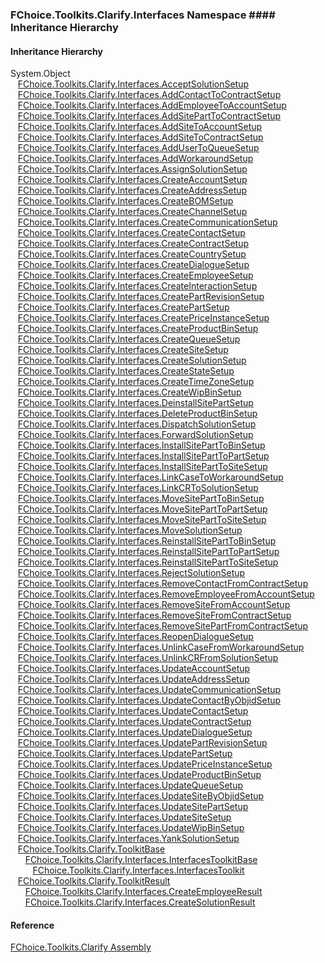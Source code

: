 ﻿### FChoice.Toolkits.Clarify.Interfaces Namespace #### Inheritance Hierarchy

#### Inheritance Hierarchy

System.Object  
   [FChoice.Toolkits.Clarify.Interfaces.AcceptSolutionSetup](FChoice.Toolkits.Clarify~FChoice.Toolkits.Clarify.Interfaces.AcceptSolutionSetup.md)  
   [FChoice.Toolkits.Clarify.Interfaces.AddContactToContractSetup](FChoice.Toolkits.Clarify~FChoice.Toolkits.Clarify.Interfaces.AddContactToContractSetup.md)  
   [FChoice.Toolkits.Clarify.Interfaces.AddEmployeeToAccountSetup](FChoice.Toolkits.Clarify~FChoice.Toolkits.Clarify.Interfaces.AddEmployeeToAccountSetup.md)  
   [FChoice.Toolkits.Clarify.Interfaces.AddSitePartToContractSetup](FChoice.Toolkits.Clarify~FChoice.Toolkits.Clarify.Interfaces.AddSitePartToContractSetup.md)  
   [FChoice.Toolkits.Clarify.Interfaces.AddSiteToAccountSetup](FChoice.Toolkits.Clarify~FChoice.Toolkits.Clarify.Interfaces.AddSiteToAccountSetup.md)  
   [FChoice.Toolkits.Clarify.Interfaces.AddSiteToContractSetup](FChoice.Toolkits.Clarify~FChoice.Toolkits.Clarify.Interfaces.AddSiteToContractSetup.md)  
   [FChoice.Toolkits.Clarify.Interfaces.AddUserToQueueSetup](FChoice.Toolkits.Clarify~FChoice.Toolkits.Clarify.Interfaces.AddUserToQueueSetup.md)  
   [FChoice.Toolkits.Clarify.Interfaces.AddWorkaroundSetup](FChoice.Toolkits.Clarify~FChoice.Toolkits.Clarify.Interfaces.AddWorkaroundSetup.md)  
   [FChoice.Toolkits.Clarify.Interfaces.AssignSolutionSetup](FChoice.Toolkits.Clarify~FChoice.Toolkits.Clarify.Interfaces.AssignSolutionSetup.md)  
   [FChoice.Toolkits.Clarify.Interfaces.CreateAccountSetup](FChoice.Toolkits.Clarify~FChoice.Toolkits.Clarify.Interfaces.CreateAccountSetup.md)  
   [FChoice.Toolkits.Clarify.Interfaces.CreateAddressSetup](FChoice.Toolkits.Clarify~FChoice.Toolkits.Clarify.Interfaces.CreateAddressSetup.md)  
   [FChoice.Toolkits.Clarify.Interfaces.CreateBOMSetup](FChoice.Toolkits.Clarify~FChoice.Toolkits.Clarify.Interfaces.CreateBOMSetup.md)  
   [FChoice.Toolkits.Clarify.Interfaces.CreateChannelSetup](FChoice.Toolkits.Clarify~FChoice.Toolkits.Clarify.Interfaces.CreateChannelSetup.md)  
   [FChoice.Toolkits.Clarify.Interfaces.CreateCommunicationSetup](FChoice.Toolkits.Clarify~FChoice.Toolkits.Clarify.Interfaces.CreateCommunicationSetup.md)  
   [FChoice.Toolkits.Clarify.Interfaces.CreateContactSetup](FChoice.Toolkits.Clarify~FChoice.Toolkits.Clarify.Interfaces.CreateContactSetup.md)  
   [FChoice.Toolkits.Clarify.Interfaces.CreateContractSetup](FChoice.Toolkits.Clarify~FChoice.Toolkits.Clarify.Interfaces.CreateContractSetup.md)  
   [FChoice.Toolkits.Clarify.Interfaces.CreateCountrySetup](FChoice.Toolkits.Clarify~FChoice.Toolkits.Clarify.Interfaces.CreateCountrySetup.md)  
   [FChoice.Toolkits.Clarify.Interfaces.CreateDialogueSetup](FChoice.Toolkits.Clarify~FChoice.Toolkits.Clarify.Interfaces.CreateDialogueSetup.md)  
   [FChoice.Toolkits.Clarify.Interfaces.CreateEmployeeSetup](FChoice.Toolkits.Clarify~FChoice.Toolkits.Clarify.Interfaces.CreateEmployeeSetup.md)  
   [FChoice.Toolkits.Clarify.Interfaces.CreateInteractionSetup](FChoice.Toolkits.Clarify~FChoice.Toolkits.Clarify.Interfaces.CreateInteractionSetup.md)  
   [FChoice.Toolkits.Clarify.Interfaces.CreatePartRevisionSetup](FChoice.Toolkits.Clarify~FChoice.Toolkits.Clarify.Interfaces.CreatePartRevisionSetup.md)  
   [FChoice.Toolkits.Clarify.Interfaces.CreatePartSetup](FChoice.Toolkits.Clarify~FChoice.Toolkits.Clarify.Interfaces.CreatePartSetup.md)  
   [FChoice.Toolkits.Clarify.Interfaces.CreatePriceInstanceSetup](FChoice.Toolkits.Clarify~FChoice.Toolkits.Clarify.Interfaces.CreatePriceInstanceSetup.md)  
   [FChoice.Toolkits.Clarify.Interfaces.CreateProductBinSetup](FChoice.Toolkits.Clarify~FChoice.Toolkits.Clarify.Interfaces.CreateProductBinSetup.md)  
   [FChoice.Toolkits.Clarify.Interfaces.CreateQueueSetup](FChoice.Toolkits.Clarify~FChoice.Toolkits.Clarify.Interfaces.CreateQueueSetup.md)  
   [FChoice.Toolkits.Clarify.Interfaces.CreateSiteSetup](FChoice.Toolkits.Clarify~FChoice.Toolkits.Clarify.Interfaces.CreateSiteSetup.md)  
   [FChoice.Toolkits.Clarify.Interfaces.CreateSolutionSetup](FChoice.Toolkits.Clarify~FChoice.Toolkits.Clarify.Interfaces.CreateSolutionSetup.md)  
   [FChoice.Toolkits.Clarify.Interfaces.CreateStateSetup](FChoice.Toolkits.Clarify~FChoice.Toolkits.Clarify.Interfaces.CreateStateSetup.md)  
   [FChoice.Toolkits.Clarify.Interfaces.CreateTimeZoneSetup](FChoice.Toolkits.Clarify~FChoice.Toolkits.Clarify.Interfaces.CreateTimeZoneSetup.md)  
   [FChoice.Toolkits.Clarify.Interfaces.CreateWipBinSetup](FChoice.Toolkits.Clarify~FChoice.Toolkits.Clarify.Interfaces.CreateWipBinSetup.md)  
   [FChoice.Toolkits.Clarify.Interfaces.DeinstallSitePartSetup](FChoice.Toolkits.Clarify~FChoice.Toolkits.Clarify.Interfaces.DeinstallSitePartSetup.md)  
   [FChoice.Toolkits.Clarify.Interfaces.DeleteProductBinSetup](FChoice.Toolkits.Clarify~FChoice.Toolkits.Clarify.Interfaces.DeleteProductBinSetup.md)  
   [FChoice.Toolkits.Clarify.Interfaces.DispatchSolutionSetup](FChoice.Toolkits.Clarify~FChoice.Toolkits.Clarify.Interfaces.DispatchSolutionSetup.md)  
   [FChoice.Toolkits.Clarify.Interfaces.ForwardSolutionSetup](FChoice.Toolkits.Clarify~FChoice.Toolkits.Clarify.Interfaces.ForwardSolutionSetup.md)  
   [FChoice.Toolkits.Clarify.Interfaces.InstallSitePartToBinSetup](FChoice.Toolkits.Clarify~FChoice.Toolkits.Clarify.Interfaces.InstallSitePartToBinSetup.md)  
   [FChoice.Toolkits.Clarify.Interfaces.InstallSitePartToPartSetup](FChoice.Toolkits.Clarify~FChoice.Toolkits.Clarify.Interfaces.InstallSitePartToPartSetup.md)  
   [FChoice.Toolkits.Clarify.Interfaces.InstallSitePartToSiteSetup](FChoice.Toolkits.Clarify~FChoice.Toolkits.Clarify.Interfaces.InstallSitePartToSiteSetup.md)  
   [FChoice.Toolkits.Clarify.Interfaces.LinkCaseToWorkaroundSetup](FChoice.Toolkits.Clarify~FChoice.Toolkits.Clarify.Interfaces.LinkCaseToWorkaroundSetup.md)  
   [FChoice.Toolkits.Clarify.Interfaces.LinkCRToSolutionSetup](FChoice.Toolkits.Clarify~FChoice.Toolkits.Clarify.Interfaces.LinkCRToSolutionSetup.md)  
   [FChoice.Toolkits.Clarify.Interfaces.MoveSitePartToBinSetup](FChoice.Toolkits.Clarify~FChoice.Toolkits.Clarify.Interfaces.MoveSitePartToBinSetup.md)  
   [FChoice.Toolkits.Clarify.Interfaces.MoveSitePartToPartSetup](FChoice.Toolkits.Clarify~FChoice.Toolkits.Clarify.Interfaces.MoveSitePartToPartSetup.md)  
   [FChoice.Toolkits.Clarify.Interfaces.MoveSitePartToSiteSetup](FChoice.Toolkits.Clarify~FChoice.Toolkits.Clarify.Interfaces.MoveSitePartToSiteSetup.md)  
   [FChoice.Toolkits.Clarify.Interfaces.MoveSolutionSetup](FChoice.Toolkits.Clarify~FChoice.Toolkits.Clarify.Interfaces.MoveSolutionSetup.md)  
   [FChoice.Toolkits.Clarify.Interfaces.ReinstallSitePartToBinSetup](FChoice.Toolkits.Clarify~FChoice.Toolkits.Clarify.Interfaces.ReinstallSitePartToBinSetup.md)  
   [FChoice.Toolkits.Clarify.Interfaces.ReinstallSitePartToPartSetup](FChoice.Toolkits.Clarify~FChoice.Toolkits.Clarify.Interfaces.ReinstallSitePartToPartSetup.md)  
   [FChoice.Toolkits.Clarify.Interfaces.ReinstallSitePartToSiteSetup](FChoice.Toolkits.Clarify~FChoice.Toolkits.Clarify.Interfaces.ReinstallSitePartToSiteSetup.md)  
   [FChoice.Toolkits.Clarify.Interfaces.RejectSolutionSetup](FChoice.Toolkits.Clarify~FChoice.Toolkits.Clarify.Interfaces.RejectSolutionSetup.md)  
   [FChoice.Toolkits.Clarify.Interfaces.RemoveContactFromContractSetup](FChoice.Toolkits.Clarify~FChoice.Toolkits.Clarify.Interfaces.RemoveContactFromContractSetup.md)  
   [FChoice.Toolkits.Clarify.Interfaces.RemoveEmployeeFromAccountSetup](FChoice.Toolkits.Clarify~FChoice.Toolkits.Clarify.Interfaces.RemoveEmployeeFromAccountSetup.md)  
   [FChoice.Toolkits.Clarify.Interfaces.RemoveSiteFromAccountSetup](FChoice.Toolkits.Clarify~FChoice.Toolkits.Clarify.Interfaces.RemoveSiteFromAccountSetup.md)  
   [FChoice.Toolkits.Clarify.Interfaces.RemoveSiteFromContractSetup](FChoice.Toolkits.Clarify~FChoice.Toolkits.Clarify.Interfaces.RemoveSiteFromContractSetup.md)  
   [FChoice.Toolkits.Clarify.Interfaces.RemoveSitePartFromContractSetup](FChoice.Toolkits.Clarify~FChoice.Toolkits.Clarify.Interfaces.RemoveSitePartFromContractSetup.md)  
   [FChoice.Toolkits.Clarify.Interfaces.ReopenDialogueSetup](FChoice.Toolkits.Clarify~FChoice.Toolkits.Clarify.Interfaces.ReopenDialogueSetup.md)  
   [FChoice.Toolkits.Clarify.Interfaces.UnlinkCaseFromWorkaroundSetup](FChoice.Toolkits.Clarify~FChoice.Toolkits.Clarify.Interfaces.UnlinkCaseFromWorkaroundSetup.md)  
   [FChoice.Toolkits.Clarify.Interfaces.UnlinkCRFromSolutionSetup](FChoice.Toolkits.Clarify~FChoice.Toolkits.Clarify.Interfaces.UnlinkCRFromSolutionSetup.md)  
   [FChoice.Toolkits.Clarify.Interfaces.UpdateAccountSetup](FChoice.Toolkits.Clarify~FChoice.Toolkits.Clarify.Interfaces.UpdateAccountSetup.md)  
   [FChoice.Toolkits.Clarify.Interfaces.UpdateAddressSetup](FChoice.Toolkits.Clarify~FChoice.Toolkits.Clarify.Interfaces.UpdateAddressSetup.md)  
   [FChoice.Toolkits.Clarify.Interfaces.UpdateCommunicationSetup](FChoice.Toolkits.Clarify~FChoice.Toolkits.Clarify.Interfaces.UpdateCommunicationSetup.md)  
   [FChoice.Toolkits.Clarify.Interfaces.UpdateContactByObjidSetup](FChoice.Toolkits.Clarify~FChoice.Toolkits.Clarify.Interfaces.UpdateContactByObjidSetup.md)  
   [FChoice.Toolkits.Clarify.Interfaces.UpdateContactSetup](FChoice.Toolkits.Clarify~FChoice.Toolkits.Clarify.Interfaces.UpdateContactSetup.md)  
   [FChoice.Toolkits.Clarify.Interfaces.UpdateContractSetup](FChoice.Toolkits.Clarify~FChoice.Toolkits.Clarify.Interfaces.UpdateContractSetup.md)  
   [FChoice.Toolkits.Clarify.Interfaces.UpdateDialogueSetup](FChoice.Toolkits.Clarify~FChoice.Toolkits.Clarify.Interfaces.UpdateDialogueSetup.md)  
   [FChoice.Toolkits.Clarify.Interfaces.UpdatePartRevisionSetup](FChoice.Toolkits.Clarify~FChoice.Toolkits.Clarify.Interfaces.UpdatePartRevisionSetup.md)  
   [FChoice.Toolkits.Clarify.Interfaces.UpdatePartSetup](FChoice.Toolkits.Clarify~FChoice.Toolkits.Clarify.Interfaces.UpdatePartSetup.md)  
   [FChoice.Toolkits.Clarify.Interfaces.UpdatePriceInstanceSetup](FChoice.Toolkits.Clarify~FChoice.Toolkits.Clarify.Interfaces.UpdatePriceInstanceSetup.md)  
   [FChoice.Toolkits.Clarify.Interfaces.UpdateProductBinSetup](FChoice.Toolkits.Clarify~FChoice.Toolkits.Clarify.Interfaces.UpdateProductBinSetup.md)  
   [FChoice.Toolkits.Clarify.Interfaces.UpdateQueueSetup](FChoice.Toolkits.Clarify~FChoice.Toolkits.Clarify.Interfaces.UpdateQueueSetup.md)  
   [FChoice.Toolkits.Clarify.Interfaces.UpdateSiteByObjidSetup](FChoice.Toolkits.Clarify~FChoice.Toolkits.Clarify.Interfaces.UpdateSiteByObjidSetup.md)  
   [FChoice.Toolkits.Clarify.Interfaces.UpdateSitePartSetup](FChoice.Toolkits.Clarify~FChoice.Toolkits.Clarify.Interfaces.UpdateSitePartSetup.md)  
   [FChoice.Toolkits.Clarify.Interfaces.UpdateSiteSetup](FChoice.Toolkits.Clarify~FChoice.Toolkits.Clarify.Interfaces.UpdateSiteSetup.md)  
   [FChoice.Toolkits.Clarify.Interfaces.UpdateWipBinSetup](FChoice.Toolkits.Clarify~FChoice.Toolkits.Clarify.Interfaces.UpdateWipBinSetup.md)  
   [FChoice.Toolkits.Clarify.Interfaces.YankSolutionSetup](FChoice.Toolkits.Clarify~FChoice.Toolkits.Clarify.Interfaces.YankSolutionSetup.md)  
   [FChoice.Toolkits.Clarify.ToolkitBase](FChoice.Toolkits.Clarify~FChoice.Toolkits.Clarify.ToolkitBase.md)  
      [FChoice.Toolkits.Clarify.Interfaces.InterfacesToolkitBase](FChoice.Toolkits.Clarify~FChoice.Toolkits.Clarify.Interfaces.InterfacesToolkitBase.md)  
         [FChoice.Toolkits.Clarify.Interfaces.InterfacesToolkit](FChoice.Toolkits.Clarify~FChoice.Toolkits.Clarify.Interfaces.InterfacesToolkit.md)  
   [FChoice.Toolkits.Clarify.ToolkitResult](FChoice.Toolkits.Clarify~FChoice.Toolkits.Clarify.ToolkitResult.md)  
      [FChoice.Toolkits.Clarify.Interfaces.CreateEmployeeResult](FChoice.Toolkits.Clarify~FChoice.Toolkits.Clarify.Interfaces.CreateEmployeeResult.md)  
      [FChoice.Toolkits.Clarify.Interfaces.CreateSolutionResult](FChoice.Toolkits.Clarify~FChoice.Toolkits.Clarify.Interfaces.CreateSolutionResult.md)  



#### Reference

[FChoice.Toolkits.Clarify Assembly](FChoice.Toolkits.Clarify.md)
